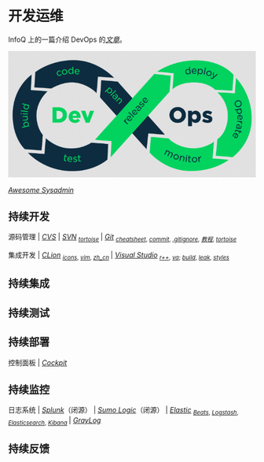 # 开发运维

InfoQ 上的一篇介绍 DevOps 的[*文章*](https://xie.infoq.cn/article/be5164d597d29c9e6ba4180a6)。

![DevOps](DevOps.png)

[*Awesome Sysadmin*](https://github.com/n1trux/awesome-sysadmin)

## 持续开发

源码管理
| [*CVS*](https://savannah.nongnu.org/projects/cvs "Concurrent Versions System, 1990-11-19")
| [*SVN*](https://subversion.apache.org/ "Subversion, 2000-10-20") <sub>
      [*tortoise*](https://tortoisesvn.net/) </sub>
| [*Git*](https://git-scm.com/ "Git, 2005-04-07") <sub>
      [*cheatsheet*](https://git-tower.com/blog/git-cheat-sheet/),
      [*commit*](https://github.com/angular/angular.js/blob/master/DEVELOPERS.md#-git-commit-guidelines),
      [*.gitignore*](https://github.com/github/gitignore),
      [*教程*](https://www.liaoxuefeng.com/wiki/0013739516305929606dd18361248578c67b8067c8c017b000),
      [*tortoise*](https://tortoisegit.org/) </sub>

集成开发
| [*CLion*](https://jetbrains.com/clion "一款集成开发环境") <sub>
      [*icons*](https://plugins.jetbrains.com/plugin/10044),
      [*vim*](https://plugins.jetbrains.com/plugin/164),
      [*zh_cn*](https://github.com/pingfangx/jetbrains-in-chinese/tree/master/CLion) </sub>
| [*Visual Studio*](https://visualstudio.com/ "一款集成开发环境") <sub>
      [*r++*](https://jetbrains.com/resharper-cpp "ReSharper C++"),
      [*va*](https://wholetomato.com/ "Visual Assist");
      [*build*](https://incredibuild.com/ "IncrediBuild"),
      [*leak*](https://kinddragon.github.io/vld/ "Visual Leak Detector"),
      [*styles*](https://studiostyl.es/ "Studio Styles") </sub>

## 持续集成

## 持续测试

## 持续部署

控制面板
| [*Cockpit*](https://cockpit-project.org)

## 持续监控

日志系统
| [*Splunk*](https://www.splunk.com/)（闭源）
| [*Sumo Logic*](https://www.sumologic.com/)（闭源）
| [*Elastic*](https://www.elastic.co/) <sub>
      [*Beats*](https://www.elastic.co/beats/),
      [*Logstash*](https://www.elastic.co/logstash),
      [*Elasticsearch*](https://www.elastic.co/elasticsearch/),
      [*Kibana*](https://www.elastic.co/kibana) </sub>
| [*GrayLog*](https://www.graylog.org/)

## 持续反馈
